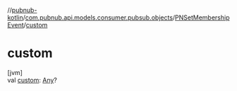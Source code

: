 //[pubnub-kotlin](../../../index.md)/[com.pubnub.api.models.consumer.pubsub.objects](../index.md)/[PNSetMembershipEvent](index.md)/[custom](custom.md)

# custom

[jvm]\
val [custom](custom.md): [Any](https://kotlinlang.org/api/latest/jvm/stdlib/kotlin/-any/index.html)?
